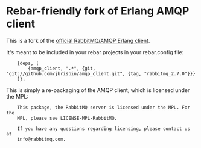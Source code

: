 # Rebar-friendly fork of Erlang AMQP client

This is a fork of the [official RabbitMQ/AMQP Erlang client](https://github.com/rabbitmq/rabbitmq-erlang-client). 

It's meant to be included in your rebar projects in your rebar.config file:

		{deps, [
			{amqp_client, ".*", {git, "git://github.com/jbrisbin/amqp_client.git", {tag, "rabbitmq_2.7.0"}}}
		]}.

This is simply a re-packaging of the AMQP client, which is licensed under the MPL:

		This package, the RabbitMQ server is licensed under the MPL. For the
		MPL, please see LICENSE-MPL-RabbitMQ.

		If you have any questions regarding licensing, please contact us at
		info@rabbitmq.com.
